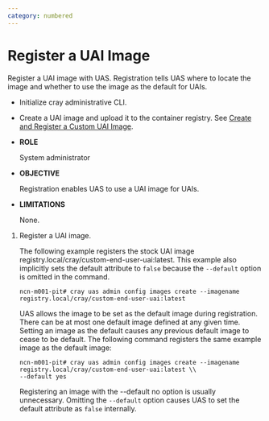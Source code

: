 ```yaml
---
category: numbered
---
```


# Register a UAI Image

Register a UAI image with UAS. Registration tells UAS where to locate the image and whether to use the image as the default for UAIs.

-   Initialize cray administrative CLI.
-   Create a UAI image and upload it to the container registry. See [Create and Register a Custom UAI Image](Create_and_Register_a_Custom_UAI_Image.md).

-   **ROLE**

    System administrator

-   **OBJECTIVE**

    Registration enables UAS to use a UAI image for UAIs.

-   **LIMITATIONS**

    None.


1.  Register a UAI image.

    The following example registers the stock UAI image registry.local/cray/custom-end-user-uai:latest. This example also implicitly sets the default attribute to `false` because the `--default` option is omitted in the command.

    ```screen
    ncn-m001-pit# cray uas admin config images create --imagename registry.local/cray/custom-end-user-uai:latest
    ```

    UAS allows the image to be set as the default image during registration. There can be at most one default image defined at any given time. Setting an image as the default causes any previous default image to cease to be default. The following command registers the same example image as the default image:

    ```screen
    ncn-m001-pit# cray uas admin config images create --imagename registry.local/cray/custom-end-user-uai:latest \\
    --default yes
    ```

    Registering an image with the --default no option is usually unnecessary. Omitting the `--default` option causes UAS to set the default attribute as `false` internally.


